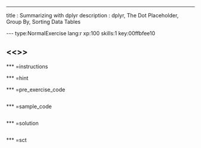 ---
title       : Summarizing with dplyr
description : dplyr, The Dot Placeholder, Group By, Sorting Data Tables

--- type:NormalExercise lang:r xp:100 skills:1 key:00ffbfee10
## <<<New Exercise>>>


*** =instructions

*** =hint

*** =pre_exercise_code
```{r}

```

*** =sample_code
```{r}

```

*** =solution
```{r}

```

*** =sct
```{r}

```
